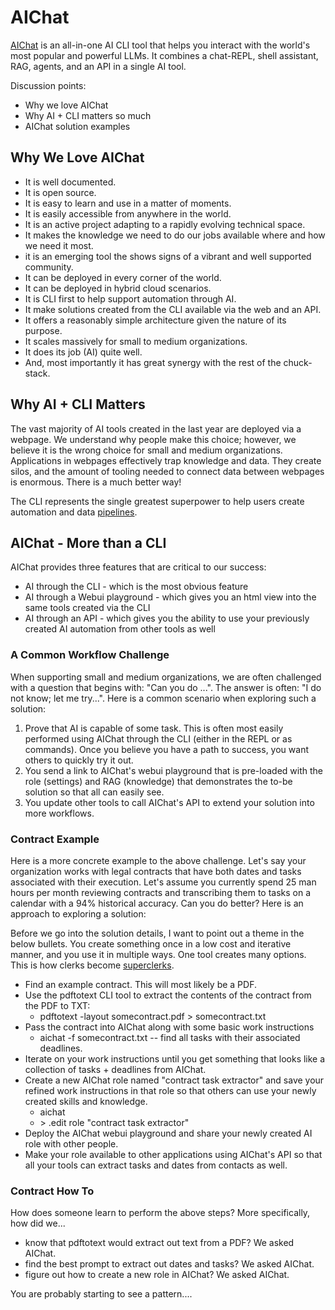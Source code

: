# AIChat

[AIChat](https://github.com/sigoden/aichat) is an all-in-one AI CLI tool that helps you interact with the world's most popular and powerful LLMs. It combines a chat-REPL, shell assistant, RAG, agents, and an API in a single AI tool.

Discussion points:
- Why we love AIChat
- Why AI + CLI matters so much
- AIChat solution examples

## Why We Love AIChat

- It is well documented.
- It is open source.
- It is easy to learn and use in a matter of moments.
- It is easily accessible from anywhere in the world.
- It is an active project adapting to a rapidly evolving technical space.
- It makes the knowledge we need to do our jobs available where and how we need it most.
- it is an emerging tool the shows signs of a vibrant and well supported community.
- It can be deployed in every corner of the world.
- It can be deployed in hybrid cloud scenarios.
- It is CLI first to help support automation through AI.
- It make solutions created from the CLI available via the web and an API.
- It offers a reasonably simple architecture given the nature of its purpose.
- It scales massively for small to medium organizations.
- It does its job (AI) quite well.
- And, most importantly it has great synergy with the rest of the chuck-stack.

## Why AI + CLI Matters

The vast majority of AI tools created in the last year are deployed via a webpage. We understand why people make this choice; however, we believe it is the wrong choice for small and medium organizations. Applications in webpages effectively trap knowledge and data. They create silos, and the amount of tooling needed to connect data between webpages is enormous. There is a much better way!

The CLI represents the single greatest superpower to help users create automation and data [pipelines](./terminology.md#data-pipeline).

## AIChat - More than a CLI

AIChat provides three features that are critical to our success:

- AI through the CLI - which is the most obvious feature
- AI through a Webui playground - which gives you an html view into the same tools created via the CLI
- AI through an API - which gives you the ability to use your previously created AI automation from other tools as well

### A Common Workflow Challenge

When supporting small and medium organizations, we are often challenged with a question that begins with: "Can you do ...". The answer is often: "I do not know; let me try...". Here is a common scenario when exploring such a solution:

1. Prove that AI is capable of some task. This is often most easily performed using AIChat through the CLI (either in the REPL or as commands). Once you believe you have a path to success, you want others to quickly try it out.
2. You send a link to AIChat's webui playground that is pre-loaded with the role (settings) and RAG (knowledge) that demonstrates the to-be solution so that all can easily see.
3. You update other tools to call AIChat's API to extend your solution into more workflows.

### Contract Example

Here is a more concrete example to the above challenge. Let's say your organization works with legal contracts that have both dates and tasks associated with their execution. Let's assume you currently spend 25 man hours per month reviewing contracts and transcribing them to tasks on a calendar with a 94% historical accuracy. Can you do better? Here is an approach to exploring a solution:

Before we go into the solution details, I want to point out a theme in the below bullets. You create something once in a low cost and iterative manner, and you use it in multiple ways. One tool creates many options. This is how clerks become [superclerks](./terminology.md#superclerk).

- Find an example contract. This will most likely be a PDF.
- Use the pdftotext CLI tool to extract the contents of the contract from the PDF to TXT:
  - pdftotext -layout somecontract.pdf > somecontract.txt
- Pass the contract into AIChat along with some basic work instructions
  - aichat -f somecontract.txt -- find all tasks with their associated deadlines.
- Iterate on your work instructions until you get something that looks like a collection of tasks + deadlines from AIChat.
- Create a new AIChat role named "contract task extractor" and save your refined work instructions in that role so that others can use your newly created skills and knowledge.
  - aichat
  - \> .edit role "contract task extractor"
- Deploy the AIChat webui playground and share your newly created AI role with other people.
- Make your role available to other applications using AIChat's API so that all your tools can extract tasks and dates from contacts as well.

### Contract How To

How does someone learn to perform the above steps? More specifically, how did we...

- know that pdftotext would extract out text from a PDF? We asked AIChat.
- find the best prompt to extract out dates and tasks? We asked AIChat.
- figure out how to create a new role in AIChat? We asked AIChat.

You are probably starting to see a pattern....
